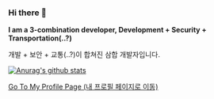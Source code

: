 ### Hi there 👋

<!--
**creationyun/creationyun** is a ✨ _special_ ✨ repository because its `README.md` (this file) appears on your GitHub profile.

Here are some ideas to get you started:

- 🔭 I’m currently working on ...
- 🌱 I’m currently learning ...
- 👯 I’m looking to collaborate on ...
- 🤔 I’m looking for help with ...
- 💬 Ask me about ...
- 📫 How to reach me: ...
- 😄 Pronouns: ...
- ⚡ Fun fact: ...
-->

**I am a 3-combination developer, Development + Security + Transportation(..?)**

개발 + 보안 + 교통(..?)이 합쳐진 삼합 개발자입니다.

[![Anurag's github stats](https://github-readme-stats.vercel.app/api?username=creationyun)](https://github.com/anuraghazra/github-readme-stats)

[Go To My Profile Page (내 프로필 페이지로 이동)](http://profile.midnightguidetohome.info/)
